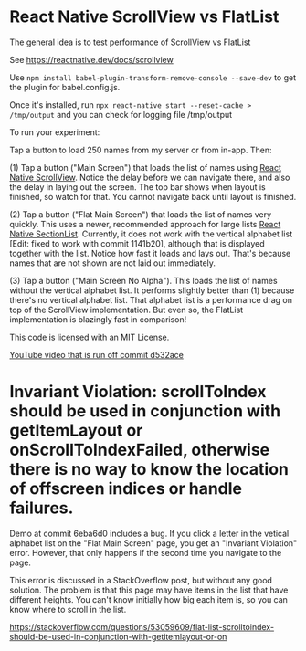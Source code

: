 # React Native ScrollView vs FlatList

The general idea is to test performance of ScrollView vs FlatList

See https://reactnative.dev/docs/scrollview

Use `npm install babel-plugin-transform-remove-console --save-dev` to get the plugin for babel.config.js.

Once it's installed, run `npx react-native start --reset-cache > /tmp/output` and you can check for logging file /tmp/output

To run your experiment:

Tap a button to load 250 names from my server or from in-app. Then:

(1) Tap a button ("Main Screen") that loads the list of names using [React Native ScrollView](https://reactnative.dev/docs/flatlist). Notice the delay before we can navigate there, and also the delay in laying out the screen. The top bar shows when layout is finished, so watch for that. You cannot navigate back until layout is finished.

(2) Tap a button ("Flat Main Screen") that loads the list of names very quickly. This uses a newer, recommended approach for large lists [React Native SectionList](https://reactnative.dev/docs/sectionlist). Currently, it does not work with the vertical alphabet list [Edit: fixed to work with commit 1141b20], although that is displayed together with the list. Notice how fast it loads and lays out. That's because names that are not shown are not laid out immediately.

(3) Tap a button ("Main Screen No Alpha"). This loads the list of names without the vertical alphabet list. It performs slightly better than (1) because there's no vertical alphabet list. That alphabet list is a performance drag on top of the ScrollView implementation. But even so, the FlatList implementation is blazingly fast in comparison!

This code is licensed with an MIT License.

[YouTube video that is run off commit d532ace](https://youtu.be/vI_fuE-J73A)

# Invariant Violation: scrollToIndex should be used in conjunction with getItemLayout or onScrollToIndexFailed, otherwise there is no way to know the location of offscreen indices or handle failures.

Demo at commit 6eba6d0 includes a bug. If you click a letter in the vetical alphabet list on the "Flat Main Screen" page, you get an "Invariant Violation" error. However, that only happens if the second time you navigate to the page.

This error is discussed in a StackOverflow post, but without any good solution. The problem is that this page may have items in the list that have different heights. You can't know initially how big each item is, so you can know where to scroll in the list.

https://stackoverflow.com/questions/53059609/flat-list-scrolltoindex-should-be-used-in-conjunction-with-getitemlayout-or-on
